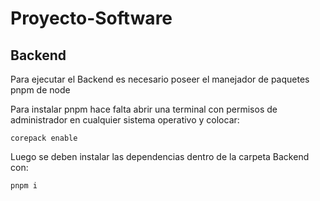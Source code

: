 # Proyecto-Software

## Backend
Para ejecutar el Backend es necesario poseer el manejador de paquetes pnpm de node

Para instalar pnpm hace falta abrir una terminal con permisos de administrador en cualquier sistema operativo y colocar:
```
corepack enable
```
Luego se deben instalar las dependencias dentro de la carpeta Backend con:
```
pnpm i
```
